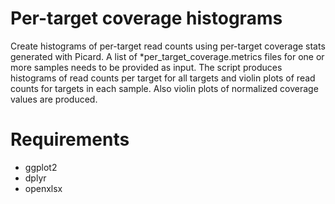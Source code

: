 # Per-target coverage histograms
Create histograms of per-target read counts using per-target coverage stats generated with Picard. A list of *per_target_coverage.metrics files for one or more samples needs to be provided as input. The script produces histograms of read counts per target for all targets and violin plots of read counts for targets in each sample. Also violin plots of normalized coverage values are produced.

# Requirements
- ggplot2
- dplyr
- openxlsx
